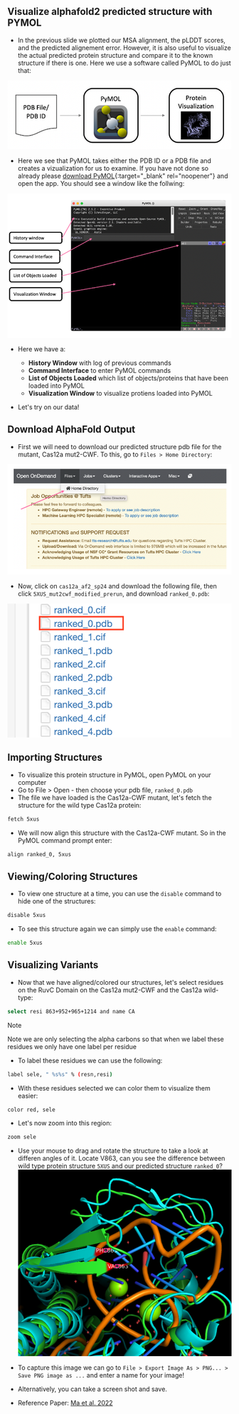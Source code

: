 ## Visualize alphafold2 predicted structure with PYMOL

- In the previous slide we plotted our MSA alignment, the pLDDT scores, and the predicted alignement error. However, it is also useful to visualize the actual predicted protein structure and compare it to the known structure if there is one. Here we use a software called PyMOL to do just that:

![](images/pymolOverview.png)

- Here we see that PyMOL takes either the PDB ID or a PDB file and creates a vizualization for us to examine. If you have not done so already please [download PyMOL](https://access.tufts.edu/pymol){:target="_blank" rel="noopener"} and open the app. You should see a window like the follwing:

![](images/pymolSession.png)

- Here we have a:
  - **History Window** with log of previous commands
  - **Command Interface** to enter PyMOL commands
  - **List of Objects Loaded** which list of objects/proteins that have been loaded into PyMOL
  - **Visualization Window** to visualize protiens loaded into PyMOL

- Let's try on our data!

## Download AlphaFold Output

- First we will need to download our predicted structure pdb file for the mutant, Cas12a mut2-CWF. To this, go to `Files > Home Directory`:

![](images/homeDir.png)

- Now, click on `cas12a_af2_sp24` and download the following file, then click `5XUS_mut2cwf_modified_prerun`, and download `ranked_0.pdb`: 

![](images/ondemand_screenshot_ranked0.png)

## Importing Structures

- To visualize this protein structure in PyMOL, open PyMOL on your computer
- Go to File > Open - then choose your pdb file, `ranked_0.pdb`
- The file we have loaded is the Cas12a-CWF mutant, let's fetch the structure for the wild type Cas12a protein:

```bash
fetch 5xus
```

- We will now align this structure with the Cas12a-CWF mutant. So in the PyMOL command prompt enter:

```bash
align ranked_0, 5xus
```

## Viewing/Coloring Structures

- To view one structure at a time, you can use the `disable` command to hide one of the structures:

```bash
disable 5xus
```

- To see this structure again we can simply use the `enable` command:

```bash
enable 5xus
```


## Visualizing Variants

- Now that we have aligned/colored our structures, let's select residues on the RuvC Domain on the Cas12a mut2-CWF and the Cas12a wild-type:

```bash
select resi 863+952+965+1214 and name CA
```

> [!NOTE]          
> Note we are only selecting the alpha carbons so that when we label these residues we only have one label per residue

- To label these residues we can use the following:

```bash
label sele, " %s%s" % (resn,resi)
```

- With these residues selected we can color them to visualize them easier:

```bash
color red, sele
```

- Let's now zoom into this region:

```bash
zoom sele
```

- Use your mouse to drag and rotate the structure to take a look at differen angles of it. Locate V863, can you see the difference between wild type protein structure `5XUS` and our predicted structure `ranked_0`?
![](images/pymol_V863.png)

- To capture this image we can go to `File > Export Image As > PNG... > Save PNG image as ...` and enter a name for your image!
- Alternatively, you can take a screen shot and save.



- Reference Paper: 
[Ma et al. 2022](https://www.ncbi.nlm.nih.gov/pmc/articles/PMC9825149/) 
